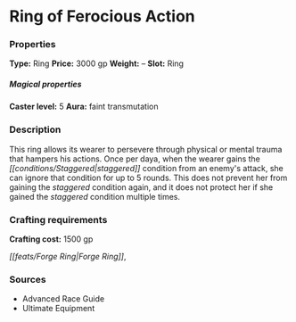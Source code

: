 ﻿---
Title: "Ring of Ferocious Action"
Type: "Ring"
Price: "3000 gp"
Weight: "–"
Slot: "Ring"
Caster level: "5"
Aura: "faint transmutation"
Description: |
  "This ring allows its wearer to persevere through physical or mental trauma that hampers his actions. Once per daya, when the wearer gains the staggered condition from an enemy's attack, she can ignore that condition for up to 5 rounds. This does not prevent her from gaining the staggered condition again, and it does not protect her if she gained the staggered condition multiple times."
Crafting cost: "1500 gp"
Sources: "['Advanced Race Guide', 'Ultimate Equipment']"
---

# Ring of Ferocious Action

### Properties

**Type:** Ring **Price:** 3000 gp **Weight:** – **Slot:** Ring

##### Magical properties

**Caster level:** 5 **Aura:** faint transmutation

### Description

This ring allows its wearer to persevere through physical or mental trauma that hampers his actions. Once per daya, when the wearer gains the _[[conditions/Staggered|staggered]]_ condition from an enemy's attack, she can ignore that condition for up to 5 rounds. This does not prevent her from gaining the _staggered_ condition again, and it does not protect her if she gained the _staggered_ condition multiple times.

### Crafting requirements

**Crafting cost:** 1500 gp

_[[feats/Forge Ring|Forge Ring]]_,

### Sources

* Advanced Race Guide
* Ultimate Equipment